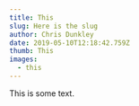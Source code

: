 ```yaml
---
title: This
slug: Here is the slug
author: Chris Dunkley
date: 2019-05-10T12:18:42.759Z
thumb: This
images:
  - this
---
```

This is some text.
